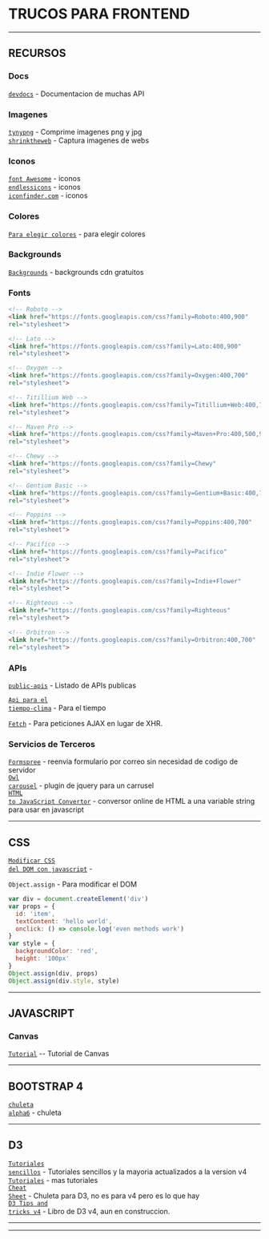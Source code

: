 # TRUCOS PARA FRONTEND

---

## RECURSOS

### Docs

<code>[devdocs](http://devdocs.io)</code> - Documentacion de muchas API  

### Imagenes

<code>[tynypng](http://tinypng.com)</code> - Comprime imagenes png y jpg  
<code>[shrinktheweb](http://shrinktheweb.com)</code> - Captura imagenes de webs  

### Iconos

<code>[font Awesome](http://fontawesome.io)</code> - iconos  
<code>[endlessicons](http://endlessicons.com)</code> - iconos  
<code>[iconfinder.com](http://iconfinder.com)</code> - iconos  

### Colores

<code>[Para elegir colores](http://color-hex.com)</code> - para elegir colores  

### Backgrounds

<code>[Backgrounds](https://www.google.es/search?q=free+cdn+repeating+backgrounds&oq=free+cdn+repeating+backgrounds&gs_l=serp.3...25751.26160.0.26652.4.4.0.0.0.0.107.392.2j2.4.0....0...1.1.64.serp..0.3.307...0i19k1j0i13i30i19k1j0i13i5i30i19k1j30i10k1.qaO8MU13Hm0)</code> - backgrounds cdn gratuitos  

### Fonts

```html
<!-- Roboto -->
<link href="https://fonts.googleapis.com/css?family=Roboto:400,900"  
rel="stylesheet">

<!-- Lato -->
<link href="https://fonts.googleapis.com/css?family=Lato:400,900"
rel="stylesheet">

<!-- Oxygen -->
<link href="https://fonts.googleapis.com/css?family=Oxygen:400,700"
rel="stylesheet">

<!-- Titillium Web -->
<link href="https://fonts.googleapis.com/css?family=Titillium+Web:400,700"
rel="stylesheet">

<!-- Maven Pro -->
<link href="https://fonts.googleapis.com/css?family=Maven+Pro:400,500,900"
rel="stylesheet">

<!-- Chewy -->
<link href="https://fonts.googleapis.com/css?family=Chewy"
rel="stylesheet">

<!-- Gentium Basic -->
<link href="https://fonts.googleapis.com/css?family=Gentium+Basic:400,700"
rel="stylesheet">  

<!-- Poppins -->
<link href="https://fonts.googleapis.com/css?family=Poppins:400,700"
rel="stylesheet"> 

<!-- Pacifico -->
<link href="https://fonts.googleapis.com/css?family=Pacifico"
rel="stylesheet">

<!-- Indie Flower -->
<link href="https://fonts.googleapis.com/css?family=Indie+Flower"
rel="stylesheet"> 

<!-- Righteous -->
<link href="https://fonts.googleapis.com/css?family=Righteous" 
rel="stylesheet"> 

<!-- Orbitron -->
<link href="https://fonts.googleapis.com/css?family=Orbitron:400,700" 
rel="stylesheet"> 
```

### APIs

<code>[public-apis](https://github.com/toddmotto/public-apis)</code> - Listado de APIs publicas  


<code>[Api para el tiempo-clima](https://darksky.net/dev/account)</code> - Para el tiempo  

<code>[Fetch](https://developer.microsoft.com/en-us/microsoft-edge/platform/documentation/dev-guide/performance/fetch-API/)</code> - Para peticiones AJAX en lugar de XHR.  


### Servicios de Terceros

<code>[Formspree](http://formspree.io)</code> - reenvia formulario por correo sin necesidad de codigo de servidor  
<code>[Owl carousel](http://owlgraphic.com/owlcarousel)</code> - plugin de jquery para un carrusel  
<code>[HTML to JavaScript Convertor](http://www.accessify.com/tools-and-wizards/developer-tools/html-javascript-convertor/)</code> - conversor online de HTML a una variable string para usar en javascript  

---

## CSS

<code>[Modificar CSS del DOM con javascript](http://www.w3schools.com/jsref/dom_obj_style.asp)</code> -

`Object.assign` - Para modificar el DOM  

```js
var div = document.createElement('div')
var props = {
  id: 'item',
  textContent: 'hello world',
  onclick: () => console.log('even methods work')
}
var style = {
  backgroundColor: 'red',
  height: '100px'
}
Object.assign(div, props)
Object.assign(div.style, style)
```

---

## JAVASCRIPT

### Canvas

<code>[Tutorial](http://joshondesign.com/p/books/canvasdeepdive/toc.html)</code> -- Tutorial de Canvas

---

## BOOTSTRAP 4

<code>[chuleta alpha6](https://hackerthemes.com/bootstrap-cheatsheet/)</code> - chuleta  

---

## D3  

<code>[Tutoriales sencillos](https://bl.ocks.org/d3noob)</code> - Tutoriales sencillos y la mayoria actualizados a la version v4  
<code>[Tutoriales](https://github.com/d3/d3/wiki/Tutorials)</code> -  mas tutoriales   
<code>[Cheat Sheet](http://www.jeromecukier.net/wp-content/uploads/2012/10/d3-cheat-sheet.pdf)</code> -  Chuleta para D3, no es para v4 pero es lo que hay  
<code>[D3 Tips and tricks v4](https://leanpub.com/d3-t-and-t-v4/read)</code> - Libro de D3 v4, aun en construccion.  

---






---
